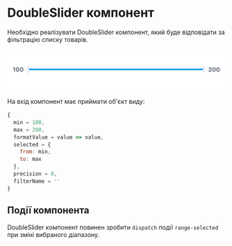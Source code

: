# DoubleSlider компонент

Необхідно реалізувати DoubleSlider компонент,
який буде відповідати за фільтрацію списку товарів.

![preview](preview.png)

На вхід компонент має приймати об'єкт виду:

```js
{
  min = 100,
  max = 200,
  formatValue = value => value,
  selected = {
    from: min,
    to: max
  },
  precision = 0,
  filterName = ''
}
```

## Події компонента

DoubleSlider компонент повинен зробити `dispatch` події `range-selected`
при зміні вибраного діапазону.

